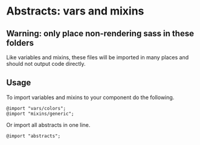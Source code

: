 # Abstracts: vars and mixins

## Warning: only place non-rendering sass in these folders

Like variables and mixins, these files will be imported in many places and should not output code directly.

## Usage

To import variables and mixins to your component do the following.

```
@import "vars/colors";
@import "mixins/generic";
```

Or import all abstracts in one line.

```
@import "abstracts";
```
